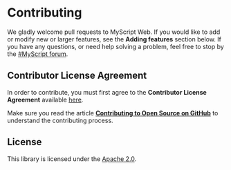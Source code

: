 # Contributing

We gladly welcome pull requests to MyScript Web. If you would like to add or modify new or larger features, see the **Adding features** section below.
If you have any questions, or need help solving a problem, feel free to stop by the [#MyScript forum](https://dev.myscript.com/support/forum/).

## Contributor License Agreement

In order to contribute, you must first agree to the **Contributor License Agreement** available [here](http://goo.gl/forms/YyzZ9VSvYG).

Make sure you read the article **[Contributing to Open Source on GitHub](https://guides.github.com/activities/contributing-to-open-source/)** to understand the contributing process.

## License

This library is licensed under the [Apache 2.0](http://opensource.org/licenses/Apache-2.0).
